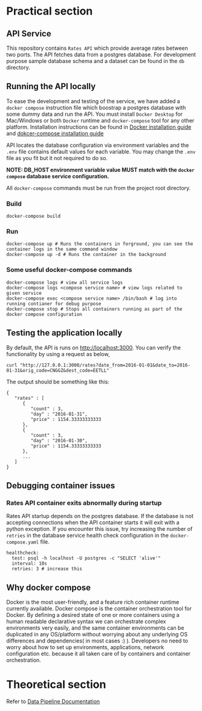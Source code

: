 # Practical section

## API Service
This repository contains `Rates API` which provide average rates between two ports. The API fetches data from a postgres 
database. For development purpose sample database schema and a dataset can be found in the `db` directory.

## Running the API locally
To ease the development and testing of the service, we have added a `docker compose` instruction file which boostrap a
postgres database with some dummy data and run the API. You must install `Docker Desktop` for Mac/Windows or both `Docker` 
runtime and `docker-compose` tool for any other platform.
Installation instructions can be found in [Docker installation guide](https://docs.docker.com/engine/install/) and
[dokcer-compose installation guide](https://docs.docker.com/compose/install/)

API locates the database configuration via environment variables and the `.env` file contains default values for each variable.
You may change the `.env` file as you fit but it not required to do so.

**NOTE: DB\_HOST environment variable value MUST match with the `docker compose` database service configuration.**

All `docker-compose` commands must be run from the project root directory.

### Build
```
docker-compose build
```

### Run
```
docker-compose up # Runs the containers in forground, you can see the container logs in the same command window
docker-compose up -d # Runs the container in the background
```

### Some useful docker-compose commands
```
docker-compose logs # view all service logs
docker-compose logs <compose service name> # view logs related to given service
docker-compose exec <compose service name> /bin/bash # log into running contianer for debug purpose
docker-compose stop # Stops all containers running as part of the docker compose configuration
```

## Testing the application locally
By default, the API is runs on [http://localhost:3000](http://localhost:3000). You can verify the functionality by using
a request as below,
```
curl "http://127.0.0.1:3000/rates?date_from=2016-01-01&date_to=2016-01-31&orig_code=CNGGZ&dest_code=EETLL"
```

The output should be something like this:
```
{
   "rates" : [
      {
         "count" : 3,
         "day" : "2016-01-31",
         "price" : 1154.33333333333
      },
      {
         "count" : 3,
         "day" : "2016-01-30",
         "price" : 1154.33333333333
      },
      ...
   ]
}
```

## Debugging container issues
### Rates API container exits abnormally during startup
Rates API startup depends on the postgres database. If the database is not accepting connections when the API container starts
it will exit with a python exception. If you encounter this issue, try increasing the number of `retries`
in the database service health check configuration in the `docker-compose.yaml` file.

```
healthcheck:
  test: psql -h localhost -U postgres -c "SELECT 'alive'"
  interval: 10s
  retries: 3 # increase this
``` 

## Why docker compose
Docker is the most user-friendly, and a feature rich container runtime currently available. Docker compose is the
container orchestration tool for Docker. By defining a desired state of one or more containers using a human readable declarative syntax
we can orchestrate complex environments very easily, and the same container environments can be duplicated in any
OS/platform without worrying about any underlying OS differences and dependencies( in most cases :) ). Developers no need to worry about
how to set up environments, applications, network configuration etc. because it all taken care of by containers and container orchestration.

# Theoretical section

Refer to [Data Pipeline Documentation](./DATA_PIPELINE.md)
